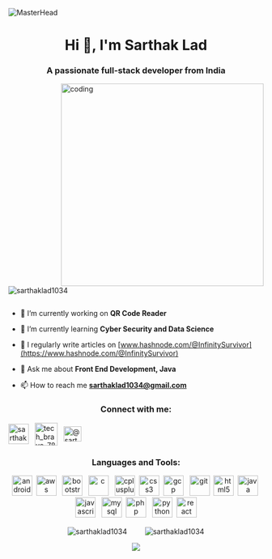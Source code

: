 ![MasterHead](https://github.com/Sarthaklad1034/Sarthaklad1034/assets/135553451/11be63cb-5b9e-4002-8259-710e0c917e11)


<h1 align="center">Hi 👋, I'm Sarthak Lad</h1>
<h3 align="center">A passionate full-stack developer from India</h3>
<img align="right" alt="coding" width="400" src="https://cdn.dribbble.com/users/1025838/screenshots/6220885/devguy3.gif">

<p align="left"> <img src="https://komarev.com/ghpvc/?username=sarthaklad1034&label=Profile%20views&color=0e75b6&style=flat" alt="sarthaklad1034" /> </p>

<p align="left"> <a href="https://twitter.com/" target="blank"><img src="https://img.shields.io/twitter/follow/?logo=twitter&style=for-the-badge" alt="" /></a> </p>

- 🔭 I’m currently working on **QR Code Reader**

- 🌱 I’m currently learning **Cyber Security and Data Science**

- 📝 I regularly write articles on [www.hashnode.com/@InfinitySurvivor](https://www.hashnode.com/@InfinitySurvivor)

- 💬 Ask me about **Front End Development, Java**

- 📫 How to reach me **sarthaklad1034@gmail.com**

<h3 align="center">Connect with me:</h3>
<p align="left">
<a href="https://linkedin.com/in/sarthak-lad" target="blank"><img align="center" src="https://static-00.iconduck.com/assets.00/linkedin-icon-2048x2048-ya5g47j2.png" alt="sarthak-lad" height="40" width="40" /></a> &nbsp;
<a href="https://instagram.com/tech_bravo_786" target="blank"><img align="center" src="https://www.logo.wine/a/logo/Instagram/Instagram-Logo.wine.svg" alt="tech_bravo_786" height="45" width="45" /></a> &nbsp;
<a href="https://hashnode.com/@sarthak1034" target="blank"><img align="center" src="https://cdn.hashnode.com/res/hashnode/image/upload/v1611902473383/CDyAuTy75.png" alt="@sarthak1034" height="30" width="35" /></a>
</p>

<h3 align="center">Languages and Tools:</h3>
<p align="center"> <img src="https://iconape.com/wp-content/png_logo_vector/android-icon-logo.png" alt="android" width="40" height="40"/> &nbsp;<img src="https://www.pngall.com/wp-content/uploads/13/AWS-Logo-PNG-Images.png" alt="aws" width="40" height="40"/>  &nbsp; <img src="https://www.svgrepo.com/show/353498/bootstrap.svg" alt="bootstrap" width="40" height="40"/> &nbsp;  <img src="https://upload.wikimedia.org/wikipedia/commons/thumb/1/18/C_Programming_Language.svg/1853px-C_Programming_Language.svg.png" alt="c" width="40" height="40"/> &nbsp; <img src="https://cdn.worldvectorlogo.com/logos/c--4.svg" alt="cplusplus" width="40" height="40"/>&nbsp;  <img src="https://upload.wikimedia.org/wikipedia/commons/thumb/6/62/CSS3_logo.svg/768px-CSS3_logo.svg.png" alt="css3" width="40" height="40"/> &nbsp;<img src="https://www.vectorlogo.zone/logos/google_cloud/google_cloud-icon.svg" alt="gcp" width="40" height="40"/> &nbsp; <img src="https://www.vectorlogo.zone/logos/git-scm/git-scm-icon.svg" alt="git" width="40" height="40"/> &nbsp;<img src="https://upload.wikimedia.org/wikipedia/commons/thumb/3/38/HTML5_Badge.svg/1200px-HTML5_Badge.svg.png" alt="html5" width="40" height="40"/>&nbsp; <img src="https://staging.svgrepo.com/show/184143/java.svg" alt="java" width="40" height="40"/>&nbsp; <img src="https://cdn.worldvectorlogo.com/logos/javascript-1.svg" alt="javascript" width="40" height="40"/> &nbsp; <img src="https://upload.wikimedia.org/wikipedia/commons/thumb/1/10/AWS_Simple_Icons_Database_Amazon_RDS_MySQL_DB_Instance.svg/2048px-AWS_Simple_Icons_Database_Amazon_RDS_MySQL_DB_Instance.svg.png" alt="mysql" width="40" height="40"/>&nbsp; <img src="https://www.svgrepo.com/download/303656/php-logo.svg" alt="php" width="40" height="40"/> &nbsp; <img src="https://www.svgrepo.com/show/452091/python.svg" alt="python" width="40" height="40"/>  &nbsp;<img src="https://upload.wikimedia.org/wikipedia/commons/thumb/a/a7/React-icon.svg/2300px-React-icon.svg.png" alt="react" width="40" height="40"/> </p>

<p align="center"><img src="https://github-readme-stats.vercel.app/api/top-langs?username=sarthaklad1034&show_icons=true&locale=en&theme=blue-green&card_width=300&card_height=350" alt="sarthaklad1034" align="center"/>&nbsp;&nbsp;&nbsp;&nbsp;&nbsp;&nbsp;&nbsp;&nbsp;
<img src="https://github-readme-stats.vercel.app/api?username=sarthaklad1034&show_icons=true&locale=en&theme=blue-green&card_width=420&card_height=350" alt="sarthaklad1034"  align="center"/></p>
<p align="center"><a href="https://git.io/streak-stats"><img src="https://streak-stats.demolab.com?user=Sarthaklad1034&theme=blue-green&card_width=1024"/></a></p>


